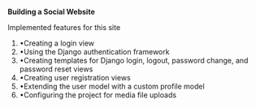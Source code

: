 **Building a Social Website**

Implemented features for this site
1. •Creating a login view
2. •Using the Django authentication framework
3. •Creating templates for Django login, logout, password change, and password reset views
4. •Creating user registration views
5. •Extending the user model with a custom profile model
6. •Configuring the project for media file uploads
